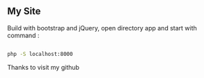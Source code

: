 ## My Site

Build with bootstrap and jQuery, open directory app and start with command :

```bash

php -S localhost:8000

```

Thanks to visit my github